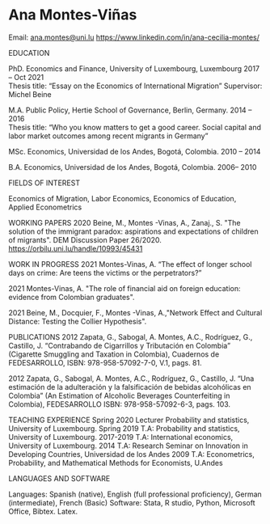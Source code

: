 # Ana Montes-Viñas
Email: ana.montes@uni.lu
https://www.linkedin.com/in/ana-cecilia-montes/

EDUCATION

PhD. Economics and Finance, University of Luxembourg, Luxembourg 2017 – Oct 2021	
Thesis title: “Essay on the Economics of International Migration”
Supervisor: Michel Beine

M.A. Public Policy, Hertie School of Governance, Berlin, Germany. 2014 – 2016	
Thesis title: “Who you know matters to get a good career. Social capital and labor market outcomes among recent migrants in Germany”

MSc. Economics, Universidad de los Andes, Bogotá, Colombia. 2010 – 2014

B.A. Economics, Universidad de los Andes, Bogotá, Colombia. 2006– 2010

FIELDS OF INTEREST

Economics of Migration, Labor Economics, Economics of Education, Applied Econometrics

WORKING PAPERS
2020 	Beine, M., Montes -Vinas, A., Zanaj., S.  "The solution of the immigrant paradox: aspirations and expectations of children of migrants". DEM Discussion Paper 26/2020. https://orbilu.uni.lu/handle/10993/45431 

WORK IN PROGRESS
2021	Montes-Vinas, A.   “The effect of longer school days on crime: Are teens the victims or the perpetrators?”

2021 	Montes-Vinas, A.  "The role of financial aid on foreign education: evidence from Colombian graduates".

2021 	Beine, M., Docquier, F., Montes -Vinas, A.,"Network Effect and Cultural Distance: Testing the Collier Hypothesis".


PUBLICATIONS
2012 	Zapata, G., Sabogal, A. Montes, A.C., Rodríguez, G., Castillo, J. “Contrabando de Cigarrillos y Tributación en Colombia” (Cigarette Smuggling and Taxation in Colombia), Cuadernos de FEDESARROLLO,  ISBN: 978-958-57092-7-0, V.1, pags. 81. 

2012 	Zapata, G., Sabogal, A. Montes, A.C., Rodríguez, G., Castillo, J. “Una estimación de la adulteración y la falsificación de bebidas alcohólicas en Colombia” (An Estimation of Alcoholic Beverages Counterfeiting in Colombia), FEDESARROLLO ISBN: 978-958-57092-6-3, pags. 103.

TEACHING EXPERIENCE
Spring 2020                Lecturer Probability and statistics, University of Luxembourg.
Spring 2019                T.A: Probability and statistics, University of Luxembourg.
2017-2019                  T.A: International economics, University of Luxembourg.
2014  			T.A: Research Seminar on Innovation in Developing Countries, Universidad de los Andes
2009   			T.A: Econometrics, Probability, and Mathematical Methods for Economists, U.Andes

LANGUAGES AND SOFTWARE

Languages: Spanish (native), English (full professional proficiency), German (intermediate), French (Basic) 
Software: Stata, R studio, Python, Microsoft Office, Bibtex. Latex.

